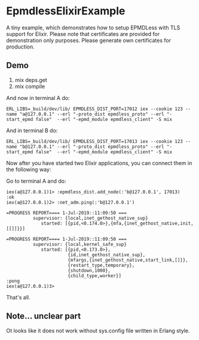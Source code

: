 # EpmdlessElixirExample

A tiny example, which demonstrates how to setup EPMDLess with TLS support for
Elixir. Please note that certificates are provided for demonstration only
purposes. Please generate own certificates for production.

## Demo

 1. mix deps.get
 2. mix compile

And now in terminal A do:
```
ERL_LIBS=_build/dev/lib/ EPMDLESS_DIST_PORT=17012 iex --cookie 123 --name "a@127.0.0.1" --erl "-proto_dist epmdless_proto" --erl "-start_epmd false"  --erl "-epmd_module epmdless_client" -S mix
```

And in terminal B do:

```
ERL_LIBS=_build/dev/lib/ EPMDLESS_DIST_PORT=17013 iex --cookie 123 --name "b@127.0.0.1" --erl "-proto_dist epmdless_proto" --erl "-start_epmd false"  --erl "-epmd_module epmdless_client" -S mix
```

Now after you have started two Elixir applications, you can connect them in the
following way:

Go to terminal A and do:

```
iex(a@127.0.0.1)1> :epmdless_dist.add_node(:'b@127.0.0.1', 17013)
:ok
iex(a@127.0.0.1)2> :net_adm.ping(:'b@127.0.0.1')

=PROGRESS REPORT==== 1-Jul-2019::11:09:50 ===
          supervisor: {local,inet_gethost_native_sup}
             started: [{pid,<0.174.0>},{mfa,{inet_gethost_native,init,[[]]}}]

=PROGRESS REPORT==== 1-Jul-2019::11:09:50 ===
          supervisor: {local,kernel_safe_sup}
             started: [{pid,<0.173.0>},
                       {id,inet_gethost_native_sup},
                       {mfargs,{inet_gethost_native,start_link,[]}},
                       {restart_type,temporary},
                       {shutdown,1000},
                       {child_type,worker}]
:pong
iex(a@127.0.0.1)3>

```

That's all.

## Note... unclear part

Ot looks like it does not work without sys.config file written in Erlang style.
